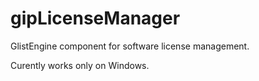 # gipLicenseManager
GlistEngine component for software license management.

Curently works only on Windows.